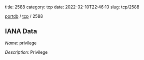 title: 2588
category: tcp
date: 2022-02-10T22:46:10
slug: tcp/2588

[portdb](/) / [tcp](/category/tcp.html) / 2588


## IANA Data

_Name:_ privilege

_Description:_ Privilege

